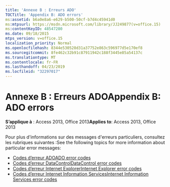 ```yaml
---
title: 'Annexe B : Erreurs ADO'
TOCTitle: 'Appendix B: ADO errors'
ms:assetid: b6a0e8a6-e629-b500-50cf-b7d4c45941d0
ms:mtpsurl: https://msdn.microsoft.com/library/JJ249877(v=office.15)
ms:contentKeyID: 48547280
ms.date: 09/18/2015
mtps_version: v=office.15
localization_priority: Normal
ms.openlocfilehash: 8344e530528d31a37752e863c596977d5e170ef8
ms.sourcegitcommit: 8fe462c32b91c87911942c188f3445e85a54137c
ms.translationtype: MT
ms.contentlocale: fr-FR
ms.lasthandoff: 04/23/2019
ms.locfileid: "32297017"
---
```

# <a name="appendix-b-ado-errors"></a><span data-ttu-id="83298-102">Annexe B : Erreurs ADO</span><span class="sxs-lookup"><span data-stu-id="83298-102">Appendix B: ADO errors</span></span>

<span data-ttu-id="83298-103">**S’applique à** : Access 2013, Office 2013</span><span class="sxs-lookup"><span data-stu-id="83298-103">**Applies to**: Access 2013, Office 2013</span></span>

<span data-ttu-id="83298-104">Pour plus d'informations sur des messages d'erreurs particuliers, consultez les rubriques suivantes :</span><span class="sxs-lookup"><span data-stu-id="83298-104">See the following topics for more information about particular error messages:</span></span>

- [<span data-ttu-id="83298-105">Codes d’erreur ADO</span><span class="sxs-lookup"><span data-stu-id="83298-105">ADO error codes</span></span>](ado-error-codes.md)
- [<span data-ttu-id="83298-106">Codes d’erreur DataControl</span><span class="sxs-lookup"><span data-stu-id="83298-106">DataControl error codes</span></span>](datacontrol-error-codes.md)
- [<span data-ttu-id="83298-107">Codes d’erreur Internet Explorer</span><span class="sxs-lookup"><span data-stu-id="83298-107">Internet Explorer error codes</span></span>](internet-explorer-error-codes.md)
- [<span data-ttu-id="83298-108">Codes d’erreur Internet Information Services</span><span class="sxs-lookup"><span data-stu-id="83298-108">Internet Information Services error codes</span></span>](internet-information-services-error-codes.md)

